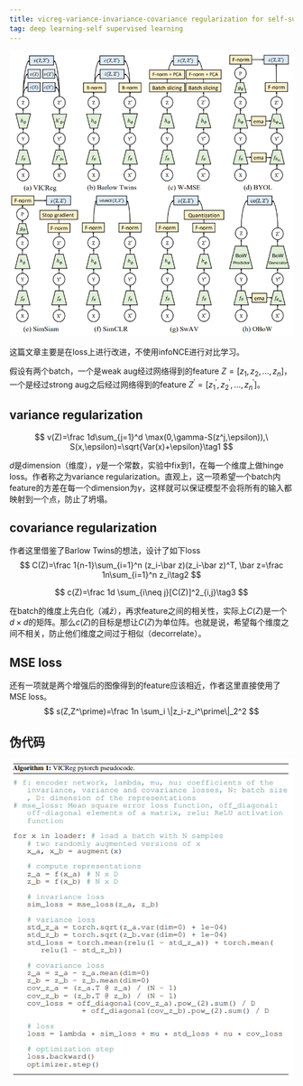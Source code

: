 ```yaml
---
title: vicreg-variance-invariance-covariance regularization for self-supervised learning
tag: deep learning-self supervised learning
---
```


![image-20220718115201389](https://raw.githubusercontent.com/294coder/blog_img_bed/main/imgs/image-20220718115201389.png)

这篇文章主要是在loss上进行改进，不使用infoNCE进行对比学习。

假设有两个batch，一个是weak aug经过网络得到的feature $Z=[z_1,z_2,\dots,z_n]$，一个是经过strong aug之后经过网络得到的feature $Z^\prime=[z_1^\prime, z_2^\prime, \dots, z_n^\prime]$。

## variance regularization

$$
v(Z)=\frac 1d\sum_{j=1}^d \max(0,\gamma-S(z^j,\epsilon)),\ S(x,\epsilon)=\sqrt{Var(x)+\epsilon}\tag1
$$

$d$是dimension（维度），$\gamma$是一个常数，实验中fix到1，在每一个维度上做hinge loss。作者称之为variance regularization。直观上，这一项希望一个batch内feature的方差在每一个dimension为$\gamma$，这样就可以保证模型不会将所有的输入都映射到一个点，防止了坍塌。

## covariance regularization

作者这里借鉴了Barlow Twins的想法，设计了如下loss
$$
C(Z)=\frac 1{n-1}\sum_{i=1}^n (z_i-\bar z)(z_i-\bar z)^T, \bar z=\frac 1n\sum_{i=1}^n z_i\tag2
$$

$$
c(Z)=\frac 1d \sum_{i\neq j}[C(Z)]^2_{i,j}\tag3
$$

在batch的维度上先白化（减$\bar z$），再求feature之间的相关性，实际上$C(Z)$是一个$d\times d$的矩阵。那么$c(Z)$的目标是想让$C(Z)$为单位阵。也就是说，希望每个维度之间不相关，防止他们维度之间过于相似（decorrelate）。

## MSE loss

还有一项就是两个增强后的图像得到的feature应该相近，作者这里直接使用了MSE loss。
$$
s(Z,Z^\prime)=\frac 1n \sum_i \|z_i-z_i^\prime\|_2^2
$$

## 伪代码

![image-20220718121324042](https://raw.githubusercontent.com/294coder/blog_img_bed/main/imgs/image-20220718121324042.png)